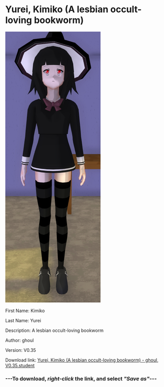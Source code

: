 # Yurei, Kimiko (A lesbian occult-loving bookworm)

<img src = "https://raw.githubusercontent.com/Arbiter1223/Daigaku-Gurashi-Custom-Students/master/Students/Files/Yurei%2C%20Kimiko%20(A%20lesbian%20occult-loving%20bookworm).png">

First Name: Kimiko

Last Name: Yurei

Description: A lesbian occult-loving bookworm

Author: ghoul

Version: V0.35

Download link: <a href="https://raw.githubusercontent.com/Arbiter1223/Daigaku-Gurashi-Custom-Students/master/Students/Files/Yurei%2C%20Kimiko%20(A%20lesbian%20occult-loving%20bookworm)%20-%20ghoul%2C%20V0.35.student">Yurei, Kimiko (A lesbian occult-loving bookworm) - ghoul, V0.35.student</a>

### ---**To download, _right-click_ the link, and select _"Save as"_**---
